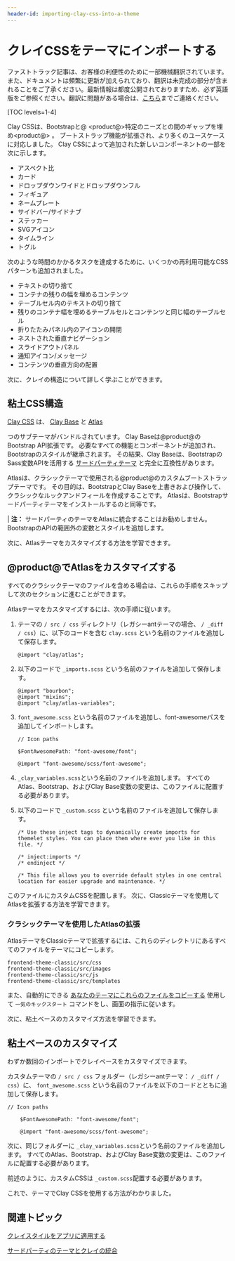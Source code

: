 ```yaml
---
header-id: importing-clay-css-into-a-theme
---
```


# クレイCSSをテーマにインポートする

<p class="alert alert-info"><span class="wysiwyg-color-blue120">ファストトラック記事は、お客様の利便性のために一部機械翻訳されています。また、ドキュメントは頻繁に更新が加えられており、翻訳は未完成の部分が含まれることをご了承ください。最新情報は都度公開されておりますため、必ず英語版をご参照ください。翻訳に問題がある場合は、<a href="mailto:support-content-jp@liferay.com">こちら</a>までご連絡ください。</span></p>

[TOC levels=1-4]

Clay CSSは、Bootstrapと@ \<product@\>特定のニーズとの間のギャップを埋め<product@\> 。 ブートストラップ機能が拡張され、より多くのユースケースに対応しました。 Clay CSSによって追加された新しいコンポーネントの一部を次に示します。

  - アスペクト比
  - カード
  - ドロップダウンワイドとドロップダウンフル
  - フィギュア
  - ネームプレート
  - サイドバー/サイドナブ
  - ステッカー
  - SVGアイコン
  - タイムライン
  - トグル

次のような時間のかかるタスクを達成するために、いくつかの再利用可能なCSSパターンも追加されました。

  - テキストの切り捨て
  - コンテナの残りの幅を埋めるコンテンツ
  - テーブルセル内のテキストの切り捨て
  - 残りのコンテナ幅を埋めるテーブルセルとコンテンツと同じ幅のテーブルセル
  - 折りたたみパネル内のアイコンの開閉
  - ネストされた垂直ナビゲーション
  - スライドアウトパネル
  - 通知アイコン/メッセージ
  - コンテンツの垂直方向の配置

次に、クレイの構造について詳しく学ぶことができます。

## 粘土CSS構造

[Clay CSS](https://claycss.com/) は、 [Clay Base](https://github.com/liferay/liferay-portal/tree/7.1.x/modules/apps/frontend-theme/frontend-theme-styled/src/main/resources/META-INF/resources/_styled/css/clay) と [Atlas](https://github.com/liferay/liferay-portal/tree/7.1.x/modules/apps/frontend-theme/frontend-theme-styled/src/main/resources/META-INF/resources/_styled/css/clay/atlas)

つのサブテーマがバンドルされています。 Clay Baseは@product@のBootstrap API拡張です。 必要なすべての機能とコンポーネントが追加され、Bootstrapのスタイルが継承されます。 その結果、Clay Baseは、BootstrapのSass変数APIを活用する [サードパーティテーマ](/docs/7-1/tutorials/-/knowledge_base/t/integrating-third-party-themes-with-clay) と完全に互換性があります。</p> 

Atlasは、クラシックテーマで使用される@product@のカスタムブートストラップテーマです。 その目的は、BootstrapとClay Baseを上書きおよび操作して、クラシックなルックアンドフィールを作成することです。 Atlasは、Bootstrapサードパーティテーマをインストールするのと同等です。

| **注：** サードパーティのテーマをAtlasに統合することはお勧めしません。 BootstrapのAPIの範囲外の変数とスタイルを追加します。

次に、Atlasテーマをカスタマイズする方法を学習できます。



## @product@でAtlasをカスタマイズする

すべてのクラシックテーマのファイルを含める場合は、これらの手順をスキップして次のセクションに進むことができます。

Atlasテーマをカスタマイズするには、次の手順に従います。

1.  テーマの `/ src / css` ディレクトリ（レガシーantテーマの場合、 `/ _diff / css`）に、以下のコードを含む `clay.scss` という名前のファイルを追加して保存します。
   
        @import "clay/atlas";
       

2.  以下のコードで `_imports.scss` という名前のファイルを追加して保存します。
   
        @import "bourbon";
        @import "mixins";
        @import "clay/atlas-variables";
       

3.  `font_awesome.scss` という名前のファイルを追加し、font-awesomeパスを追加してインポートします。
   
        // Icon paths
       
        $FontAwesomePath: "font-awesome/font";
       
        @import "font-awesome/scss/font-awesome";
       

4.  `_clay_variables.scss`という名前のファイルを追加します。 すべてのAtlas、Bootstrap、およびClay Base変数の変更は、このファイルに配置する必要があります。

5.  以下のコードで `_custom.scss` という名前のファイルを追加して保存します。
   
        /* Use these inject tags to dynamically create imports for 
        themelet styles. You can place them where ever you like in this file. */
       
        /* inject:imports */
        /* endinject */
       
        /* This file allows you to override default styles in one central 
        location for easier upgrade and maintenance. */
       

このファイルにカスタムCSSを配置します。 次に、Classicテーマを使用してAtlasを拡張する方法を学習できます。



### クラシックテーマを使用したAtlasの拡張

AtlasテーマをClassicテーマで拡張するには、これらのディレクトリにあるすべてのファイルをテーマにコピーします。

    frontend-theme-classic/src/css
    frontend-theme-classic/src/images
    frontend-theme-classic/src/js
    frontend-theme-classic/src/templates
    

また、自動的にできる [あなたのテーマにこれらのファイルをコピーする](/docs/7-1/tutorials/-/knowledge_base/t/copying-an-existing-themes-files) 使用して `一気のキックスタート` コマンドをし、画面の指示に従います。

次に、粘土ベースのカスタマイズ方法を学習できます。



## 粘土ベースのカスタマイズ

わずか数回のインポートでクレイベースをカスタマイズできます。

カスタムテーマの `/ src / css` フォルダー（レガシーantテーマ： `/ _diff / css`）に、 `font_awesome.scss` という名前のファイルを以下のコードとともに追加して保存します。

    // Icon paths
    
        $FontAwesomePath: "font-awesome/font";
    
        @import "font-awesome/scss/font-awesome";
    

次に、同じフォルダーに `_clay_variables.scss`という名前のファイルを追加します。 すべてのAtlas、Bootstrap、およびClay Base変数の変更は、このファイルに配置する必要があります。

前述のように、カスタムCSSは `_custom.scss`配置する必要があります。

これで、テーマでClay CSSを使用する方法がわかりました。



## 関連トピック

[クレイスタイルをアプリに適用する](/docs/7-1/tutorials/-/knowledge_base/t/applying-clay-styles-to-your-app)

[サードパーティのテーマとクレイの統合](/docs/7-1/tutorials/-/knowledge_base/t/integrating-third-party-themes-with-clay)
